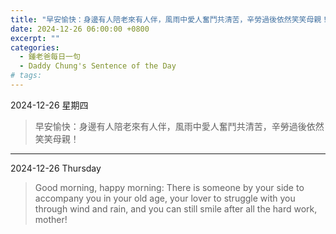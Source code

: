 ```yaml
---
title: "早安愉快：身邊有人陪老來有人伴，風雨中愛人奮鬥共清苦，辛勞過後依然笑笑母親！ <br> Good morning, happy morning: There is someone by your side to accompany you in your old age, your lover to struggle with you through wind and rain, and you can still smile after all the hard work, mother!"
date: 2024-12-26 06:00:00 +0800
excerpt: ""
categories:
  - 鍾老爸每日一句
  - Daddy Chung's Sentence of the Day
# tags:
---
```


2024-12-26 星期四

> 早安愉快：身邊有人陪老來有人伴，風雨中愛人奮鬥共清苦，辛勞過後依然笑笑母親！

---

2024-12-26 Thursday

> Good morning, happy morning: There is someone by your side to accompany you in your old age, your lover to struggle with you through wind and rain, and you can still smile after all the hard work, mother!
